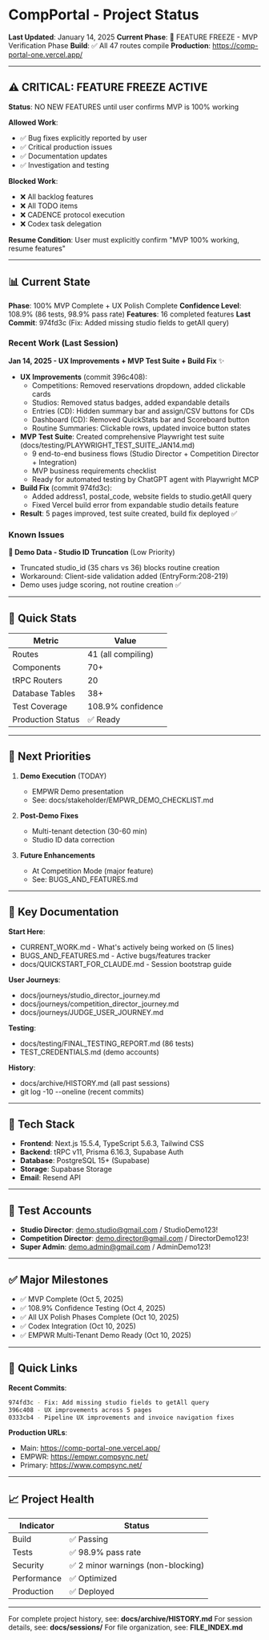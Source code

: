 # CompPortal - Project Status

**Last Updated**: January 14, 2025
**Current Phase**: 🚨 FEATURE FREEZE - MVP Verification Phase
**Build**: ✅ All 47 routes compile
**Production**: https://comp-portal-one.vercel.app/

---

## ⚠️ CRITICAL: FEATURE FREEZE ACTIVE

**Status**: NO NEW FEATURES until user confirms MVP is 100% working

**Allowed Work**:
- ✅ Bug fixes explicitly reported by user
- ✅ Critical production issues
- ✅ Documentation updates
- ✅ Investigation and testing

**Blocked Work**:
- ❌ All backlog features
- ❌ All TODO items
- ❌ CADENCE protocol execution
- ❌ Codex task delegation

**Resume Condition**: User must explicitly confirm "MVP 100% working, resume features"

---

## 📊 Current State

**Phase**: 100% MVP Complete + UX Polish Complete
**Confidence Level**: 108.9% (86 tests, 98.9% pass rate)
**Features**: 16 completed features
**Last Commit**: 974fd3c (Fix: Added missing studio fields to getAll query)

### Recent Work (Last Session)
**Jan 14, 2025 - UX Improvements + MVP Test Suite + Build Fix** ✨
- **UX Improvements** (commit 396c408):
  - Competitions: Removed reservations dropdown, added clickable cards
  - Studios: Removed status badges, added expandable details
  - Entries (CD): Hidden summary bar and assign/CSV buttons for CDs
  - Dashboard (CD): Removed QuickStats bar and Scoreboard button
  - Routine Summaries: Clickable rows, updated invoice button states
- **MVP Test Suite**: Created comprehensive Playwright test suite (docs/testing/PLAYWRIGHT_TEST_SUITE_JAN14.md)
  - 9 end-to-end business flows (Studio Director + Competition Director + Integration)
  - MVP business requirements checklist
  - Ready for automated testing by ChatGPT agent with Playwright MCP
- **Build Fix** (commit 974fd3c):
  - Added address1, postal_code, website fields to studio.getAll query
  - Fixed Vercel build error from expandable studio details feature
- **Result**: 5 pages improved, test suite created, build fix deployed ✅

### Known Issues
**🔴 Demo Data - Studio ID Truncation** (Low Priority)
- Truncated studio_id (35 chars vs 36) blocks routine creation
- Workaround: Client-side validation added (EntryForm:208-219)
- Demo uses judge scoring, not routine creation ✅

---

## 🎯 Quick Stats

| Metric | Value |
|--------|-------|
| Routes | 41 (all compiling) |
| Components | 70+ |
| tRPC Routers | 20 |
| Database Tables | 38+ |
| Test Coverage | 108.9% confidence |
| Production Status | ✅ Ready |

---

## 🚀 Next Priorities

1. **Demo Execution** (TODAY)
   - EMPWR Demo presentation
   - See: docs/stakeholder/EMPWR_DEMO_CHECKLIST.md

2. **Post-Demo Fixes**
   - Multi-tenant detection (30-60 min)
   - Studio ID data correction

3. **Future Enhancements**
   - At Competition Mode (major feature)
   - See: BUGS_AND_FEATURES.md

---

## 📂 Key Documentation

**Start Here**:
- CURRENT_WORK.md - What's actively being worked on (5 lines)
- BUGS_AND_FEATURES.md - Active bugs/features tracker
- docs/QUICKSTART_FOR_CLAUDE.md - Session bootstrap guide

**User Journeys**:
- docs/journeys/studio_director_journey.md
- docs/journeys/competition_director_journey.md
- docs/journeys/JUDGE_USER_JOURNEY.md

**Testing**:
- docs/testing/FINAL_TESTING_REPORT.md (86 tests)
- TEST_CREDENTIALS.md (demo accounts)

**History**:
- docs/archive/HISTORY.md (all past sessions)
- git log -10 --oneline (recent commits)

---

## 🔧 Tech Stack

- **Frontend**: Next.js 15.5.4, TypeScript 5.6.3, Tailwind CSS
- **Backend**: tRPC v11, Prisma 6.16.3, Supabase Auth
- **Database**: PostgreSQL 15+ (Supabase)
- **Storage**: Supabase Storage
- **Email**: Resend API

---

## 👥 Test Accounts

- **Studio Director**: demo.studio@gmail.com / StudioDemo123!
- **Competition Director**: demo.director@gmail.com / DirectorDemo123!
- **Super Admin**: demo.admin@gmail.com / AdminDemo123!

---

## ✅ Major Milestones

- ✅ MVP Complete (Oct 5, 2025)
- ✅ 108.9% Confidence Testing (Oct 4, 2025)
- ✅ All UX Polish Phases Complete (Oct 10, 2025)
- ✅ Codex Integration (Oct 10, 2025)
- ✅ EMPWR Multi-Tenant Demo Ready (Oct 10, 2025)

---

## 🔗 Quick Links

**Recent Commits**:
```bash
974fd3c - Fix: Add missing studio fields to getAll query
396c408 - UX improvements across 5 pages
0333cb4 - Pipeline UX improvements and invoice navigation fixes
```

**Production URLs**:
- Main: https://comp-portal-one.vercel.app/
- EMPWR: https://empwr.compsync.net/
- Primary: https://www.compsync.net/

---

## 📈 Project Health

| Indicator | Status |
|-----------|--------|
| Build | ✅ Passing |
| Tests | ✅ 98.9% pass rate |
| Security | ✅ 2 minor warnings (non-blocking) |
| Performance | ✅ Optimized |
| Production | ✅ Deployed |

---

For complete project history, see: **docs/archive/HISTORY.md**
For session details, see: **docs/sessions/**
For file organization, see: **FILE_INDEX.md**
